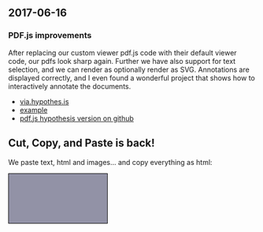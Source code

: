 ## 2017-06-16

### PDF.js improvements

After replacing our custom viewer pdf.js code with their default viewer code, 
our pdfs look sharp again. Further we have also support for text selection, and we can render 
as optionally render as SVG. Annotations are displayed correctly, and I even found a wonderful
project that shows how to interactively annotate the documents.

- [via.hypothes.is](https://web.hypothes.is/about/)
- [example](https://via.hypothes.is/http://faculty.georgetown.edu/irvinem/theory/Berners-Lee-HTTP-proposal.pdf)
- [pdf.js hypothesis version on github](https://github.com/hypothesis/pdf.js-hypothes.is)


## Cut, Copy, and Paste is back!

We paste text, html and images... and copy everything as html:

<div class="lively-content" style="width: 200px; height: 100px; border: 1px solid black;  background-color: rgba(40, 40, 80, 0.5);"></div>

